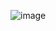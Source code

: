 ![image](https://github.com/oppo11210/teanager/assets/136735457/f08be978-e10c-4eb9-926b-c0eaf6933f49)
